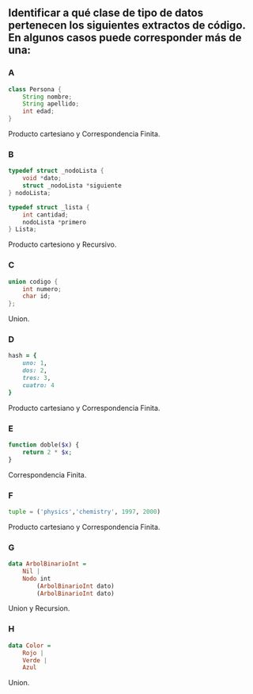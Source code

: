 ## Identificar a qué clase de tipo de datos pertenecen los siguientes extractos de código. En algunos casos puede corresponder más de una:
### A
```java
class Persona {
    String nombre;
    String apellido;
    int edad;
}
```
Producto cartesiano y Correspondencia Finita.

### B
```C
typedef struct _nodoLista {
    void *dato;
    struct _nodoLista *siguiente
} nodoLista;

typedef struct _lista {
    int cantidad;
    nodoLista *primero
} Lista;
```
Producto cartesiono y Recursivo.

### C
```c
union codigo {
    int numero;
    char id;
};
```
Union.

### D
```ruby
hash = {
    uno: 1,
    dos: 2,
    tres: 3,
    cuatro: 4
}
```
Producto cartesiano y Correspondencia Finita.

### E
```php
function doble($x) {
    return 2 * $x;
}
```
Correspondencia Finita.

### F
```python
tuple = ('physics','chemistry', 1997, 2000)
```
Producto cartesiano y Correspondencia Finita.

### G
```haskell
data ArbolBinarioInt =
    Nil |
    Nodo int
        (ArbolBinarioInt dato)
        (ArbolBinarioInt dato)
```
Union y Recursion.

### H
```haskell
data Color =
    Rojo |
    Verde |
    Azul
```
Union.
